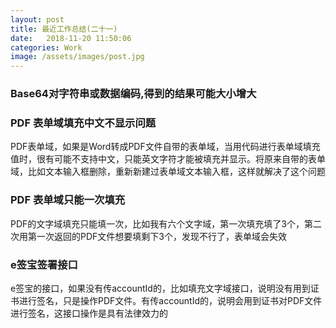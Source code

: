 ```yaml
---
layout: post
title: 最近工作总结(二十一)
date:   2018-11-20 11:50:06
categories: Work
image: /assets/images/post.jpg
---
```


### Base64对字符串或数据编码,得到的结果可能大小增大

### PDF 表单域填充中文不显示问题

PDF表单域，如果是Word转成PDF文件自带的表单域，当用代码进行表单域填充值时，很有可能不支持中文，只能英文字符才能被填充并显示。将原来自带的表单域，比如文本输入框删除，重新新建过表单域文本输入框，这样就解决了这个问题

### PDF 表单域只能一次填充

PDF的文字域填充只能填一次，比如我有六个文字域，第一次填充填了3个，第二次用第一次返回的PDF文件想要填剩下3个，发现不行了，表单域会失效

### e签宝签署接口

e签宝的接口，如果没有传accountId的，比如填充文字域接口，说明没有用到证书进行签名，只是操作PDF文件。有传accountId的，说明会用到证书对PDF文件进行签名，这接口操作是具有法律效力的
